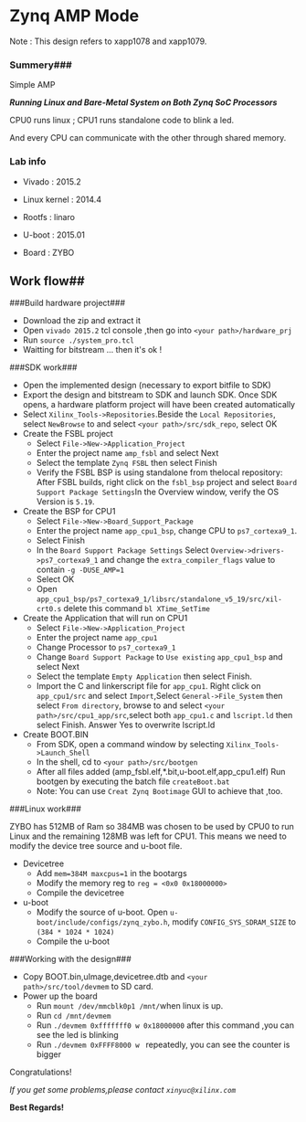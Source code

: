 # Zynq AMP Mode #

Note : This design refers to xapp1078 and xapp1079.

### Summery###
Simple AMP 

***Running Linux and Bare-Metal System on Both Zynq SoC Processors***

CPU0 runs linux ; CPU1 runs standalone code to blink a led. 

And every CPU can communicate with the other through shared memory.
### Lab info ###

- Vivado : 2015.2

- Linux kernel : 2014.4

- Rootfs :  linaro

- U-boot : 2015.01

- Board : ZYBO


## Work flow##

###Build hardware project###

- Download the zip and extract it
- Open `vivado 2015.2` tcl console ,then go into `<your path>/hardware_prj`
- Run `source ./system_pro.tcl`
- Waitting for bitstream ...  then it's ok !

###SDK work###
- Open the implemented design (necessary to export bitfile to SDK)
- Export the design and bitstream to SDK and launch SDK. Once SDK opens, a hardware platform project will have been created automatically
- Select `Xilinx_Tools->Repositories`.Beside the `Local Repositories`, select `NewBrowse` to and select `<your path>/src/sdk_repo`, select OK
- Create the FSBL project
  + Select `File->New->Application_Project`
  + Enter the project name `amp_fsbl` and select Next 
  + Select the template `Zynq FSBL` then select Finish
  + Verify the FSBL BSP is using standalone from thelocal repository: After FSBL builds, right click on the `fsbl_bsp` project and select `Board Support Package Settings`In the Overview window, verify the OS Version is `5.19`. 
- Create the BSP for CPU1
  + Select `File->New->Board_Support_Package`
  + Enter the project name `app_cpu1_bsp`, change CPU to `ps7_cortexa9_1`. 
  + Select Finish
  + In the `Board Support Package Settings` Select `Overview->drivers->ps7_cortexa9_1` and change the    `extra_compiler_flags` value to contain `-g -DUSE_AMP=1`
  + Select OK
  + Open `app_cpu1_bsp/ps7_cortexa9_1/libsrc/standalone_v5_19/src/xil-crt0.s` delete this command 
    `bl XTime_SetTime`  
- Create the Application that will run on CPU1
  + Select `File->New->Application_Project`
  + Enter the project name `app_cpu1`
  + Change Processor to `ps7_cortexa9_1`
  + Change `Board Support Package` to `Use existing` `app_cpu1_bsp` and select Next
  + Select the template `Empty Application` then select Finish.
  + Import the C and linkerscript file for `app_cpu1`. Right click on `app_cpu1/src` and select `Import`,Select `General->File_System` then select `From directory`, browse to and select `<your path>/src/cpu1_app/src`,select both `app_cpu1.c` and `lscript.ld` then select Finish. Answer Yes to overwrite lscript.ld
- Create BOOT.BIN
  + From SDK, open a command window by selecting `Xilinx_Tools->Launch_Shell`
  + In the shell, cd to `<your path>/src/bootgen`
  + After all files added (amp_fsbl.elf,*.bit,u-boot.elf,app_cpu1.elf) Run bootgen by executing the batch file `createBoot.bat`
  + Note: You can use `Creat Zynq Bootimage` GUI to achieve that ,too. 

###Linux work###

ZYBO has 512MB of Ram so 384MB was chosen to be used by CPU0 to run Linux and the remaining 128MB was left for CPU1.  This means we need to modify the device tree source and u-boot file.

- Devicetree
  + Add `mem=384M maxcpus=1` in the bootargs
  + Modify the memory reg to `reg = <0x0 0x18000000>`
  + Compile the devicetree
- u-boot
  + Modify the source of u-boot. Open `u-boot/include/configs/zynq_zybo.h`, modify `CONFIG_SYS_SDRAM_SIZE` to
   `(384 * 1024 * 1024)`
  + Compile the u-boot

###Working with the design###

- Copy BOOT.bin,uImage,devicetree.dtb and `<your path>/src/tool/devmem` to SD card.
- Power up the board
  + Run `mount /dev/mmcblk0p1 /mnt/`when linux is up.
  + Run `cd /mnt/devmem`
  + Run `./devmem 0xfffffff0 w 0x18000000` after this command ,you can see the led is blinking
  + Run `./devmem 0xFFFF8000 w ` repeatedly, you can see the counter is bigger 

Congratulations!

*If you get some problems,please contact `xinyuc@xilinx.com`*

**Best Regards!**
